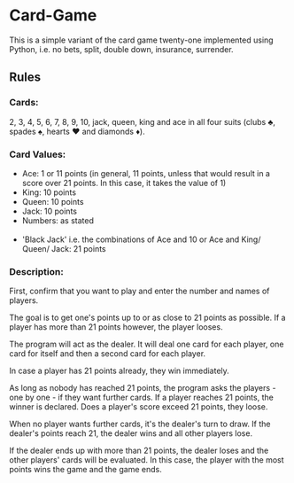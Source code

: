 # Card-Game
This is a simple variant of the card game twenty-one implemented using Python, i.e. no bets, split, double down, insurance, surrender.

<h2>Rules</h2>

<p>
<h3>Cards:</h3> 2, 3, 4, 5, 6, 7, 8, 9, 10, jack, queen, king and ace in all four suits (clubs ♣, spades ♠, hearts ♥ and diamonds ♦).
  
<h3>Card Values:</h3> 
<ul>
  <li>Ace: 1 or 11 points (in general, 11 points, unless that would result in a score over 21 points. In this case, it takes the value of 1) </li>
  <li>King: 10 points</li>
  <li>Queen: 10 points</li>
  <li>Jack: 10 points</li>
  <li>Numbers: as stated</li>
  <br>
  <li>'Black Jack' i.e. the combinations of Ace and 10 or Ace and King/ Queen/ Jack: 21 points</li>
</ul>

<h3>Description:</h3>

First, confirm that you want to play and enter the number and names of players.

The goal is to get one's points up to or as close to 21 points as possible. 
If a player has more than 21 points however, the player looses.

The program will act as the dealer.
It will deal one card for each player, one card for itself and then a second card for each player.

In case a player has 21 points already, they win immediately.

As long as nobody has reached 21 points, the program asks the players - one by one - if they want further cards.
If a player reaches 21 points, the winner is declared. Does a player's score exceed 21 points, they loose.

When no player wants further cards, it's the dealer's turn to draw. 
If the dealer's points reach 21, the dealer wins and all other players lose.

If the dealer ends up with more than 21 points, the dealer loses and the other players' cards will be evaluated.
In this case, the player with the most points wins the game and the game ends.
</p>
